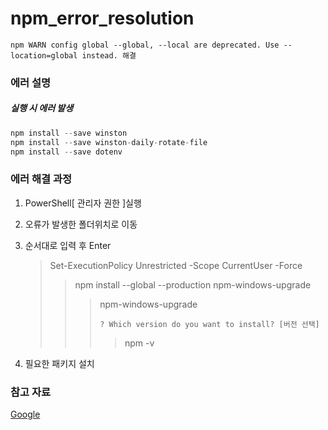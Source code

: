 # npm_error_resolution

```
npm WARN config global --global, --local are deprecated. Use --location=global instead. 해결
```

### 에러 설명

##### 실행 시 에러 발생

```javascript
npm install --save winston
npm install --save winston-daily-rotate-file
npm install --save dotenv
```

### 에러 해결 과정

1. PowerShell[ 관리자 권한 ]실행
2. 오류가 발생한 폴더위치로 이동
3. 순서대로 입력 후 Enter

   > Set-ExecutionPolicy Unrestricted -Scope CurrentUser -Force
   >
   > > npm install --global --production npm-windows-upgrade
   > >
   > > > npm-windows-upgrade
   > > >
   > > > ```
   > > > ? Which version do you want to install? [버전 선택]
   > > > ```
   > > >
   > > > > npm -v

4. 필요한 패키지 설치

### 참고 자료

[Google](https://velog.io/@do_ng_iill/npm-WARN-config-global-global-local-are-deprecated.-Use-locationglobal-instead.-%ED%95%B4%EA%B2%B0)
